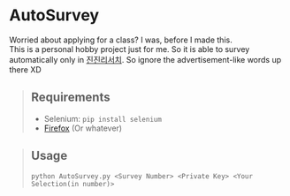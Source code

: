 # AutoSurvey
Worried about applying for a class? I was, before I made this.<br>
This is a personal hobby project just for me. So it is able to survey automatically only in [진진리서치]("http://u.jjrss.com/").
So ignore the advertisement-like words up there XD

>## Requirements
>* Selenium: ```pip install selenium``` <br>
>* [Firefox]("https://www.mozilla.org/firefox/") (Or whatever)

>## Usage
>```python AutoSurvey.py <Survey Number> <Private Key> <Your Selection(in number)>```
